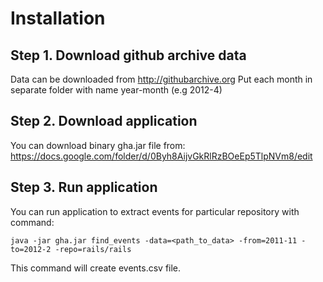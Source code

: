 # Installation

## Step 1. Download github archive data

Data can be downloaded from http://githubarchive.org
Put each month in separate folder with name year-month (e.g 2012-4)


## Step 2. Download application

You can download binary gha.jar file from:
https://docs.google.com/folder/d/0Byh8AijvGkRlRzBOeEp5TlpNVm8/edit


## Step 3. Run application

You can run application to extract events for particular repository with command:

    java -jar gha.jar find_events -data=<path_to_data> -from=2011-11 -to=2012-2 -repo=rails/rails

This command will create events.csv file.
